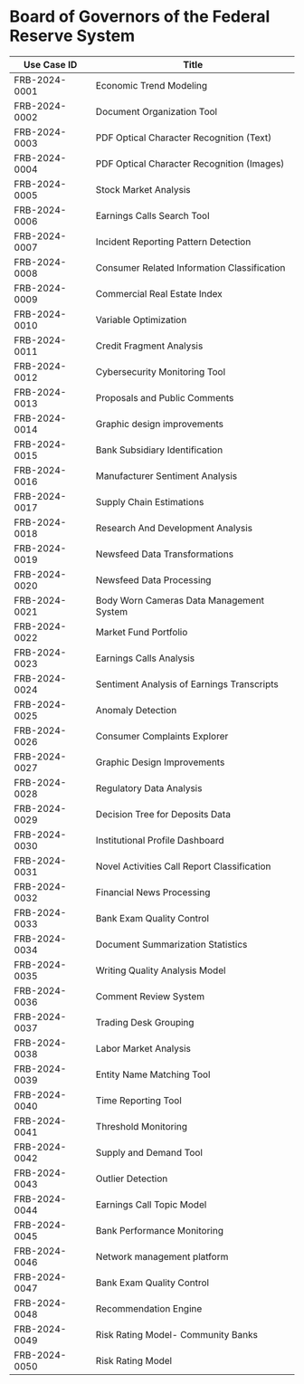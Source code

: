 # Board of Governors of the Federal Reserve System
| Use Case ID | Title |
| ----------- | ----- |
| FRB-2024-0001 | Economic Trend Modeling |
| FRB-2024-0002 | Document Organization Tool |
| FRB-2024-0003 | PDF Optical Character Recognition (Text) |
| FRB-2024-0004 | PDF Optical Character Recognition (Images) |
| FRB-2024-0005 | Stock Market Analysis |
| FRB-2024-0006 | Earnings Calls Search Tool |
| FRB-2024-0007 | Incident Reporting Pattern Detection |
| FRB-2024-0008 | Consumer Related Information Classification |
| FRB-2024-0009 | Commercial Real Estate Index |
| FRB-2024-0010 | Variable Optimization |
| FRB-2024-0011 | Credit Fragment Analysis |
| FRB-2024-0012 | Cybersecurity Monitoring Tool |
| FRB-2024-0013 | Proposals and Public Comments |
| FRB-2024-0014 | Graphic design improvements |
| FRB-2024-0015 | Bank Subsidiary Identification |
| FRB-2024-0016 | Manufacturer Sentiment Analysis |
| FRB-2024-0017 | Supply Chain Estimations |
| FRB-2024-0018 | Research And Development Analysis |
| FRB-2024-0019 | Newsfeed Data Transformations |
| FRB-2024-0020 | Newsfeed Data Processing |
| FRB-2024-0021 | Body Worn Cameras Data Management System |
| FRB-2024-0022 | Market Fund Portfolio |
| FRB-2024-0023 | Earnings Calls Analysis |
| FRB-2024-0024 | Sentiment Analysis of Earnings Transcripts |
| FRB-2024-0025 | Anomaly Detection |
| FRB-2024-0026 | Consumer Complaints Explorer |
| FRB-2024-0027 | Graphic Design Improvements |
| FRB-2024-0028 | Regulatory Data Analysis |
| FRB-2024-0029 | Decision Tree for Deposits Data |
| FRB-2024-0030 | Institutional Profile Dashboard |
| FRB-2024-0031 | Novel Activities Call Report Classification |
| FRB-2024-0032 | Financial News Processing |
| FRB-2024-0033 | Bank Exam Quality Control |
| FRB-2024-0034 | Document Summarization Statistics |
| FRB-2024-0035 | Writing Quality Analysis Model |
| FRB-2024-0036 | Comment Review System |
| FRB-2024-0037 | Trading Desk Grouping |
| FRB-2024-0038 | Labor Market Analysis |
| FRB-2024-0039 | Entity Name Matching Tool |
| FRB-2024-0040 | Time Reporting Tool |
| FRB-2024-0041 | Threshold Monitoring |
| FRB-2024-0042 | Supply and Demand Tool |
| FRB-2024-0043 | Outlier Detection |
| FRB-2024-0044 | Earnings Call Topic Model |
| FRB-2024-0045 | Bank Performance Monitoring |
| FRB-2024-0046 | Network management platform |
| FRB-2024-0047 | Bank Exam Quality Control |
| FRB-2024-0048 | Recommendation Engine |
| FRB-2024-0049 | Risk Rating Model- Community Banks |
| FRB-2024-0050 | Risk Rating Model |
